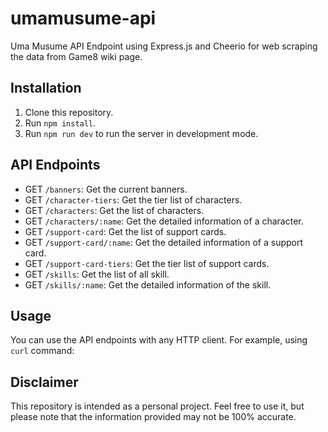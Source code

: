 # umamusume-api

Uma Musume API Endpoint using Express.js and Cheerio for web scraping the data from Game8 wiki page.

## Installation

1. Clone this repository.
2. Run `npm install`.
3. Run `npm run dev` to run the server in development mode.

## API Endpoints

* GET `/banners`: Get the current banners.
* GET `/character-tiers`: Get the tier list of characters.
* GET `/characters`: Get the list of characters.
* GET `/characters/:name`: Get the detailed information of a character.
* GET `/support-card`: Get the list of support cards.
* GET `/support-card/:name`: Get the detailed information of a support card.
* GET `/support-card-tiers`: Get the tier list of support cards.
* GET `/skills`: Get the list of all skill.
* GET `/skills/:name`: Get the detailed information of the skill.

## Usage

You can use the API endpoints with any HTTP client. For example, using `curl` command:
## Disclaimer

This repository is intended as a personal project. Feel free to use it, but please note that the information provided may not be 100% accurate.
